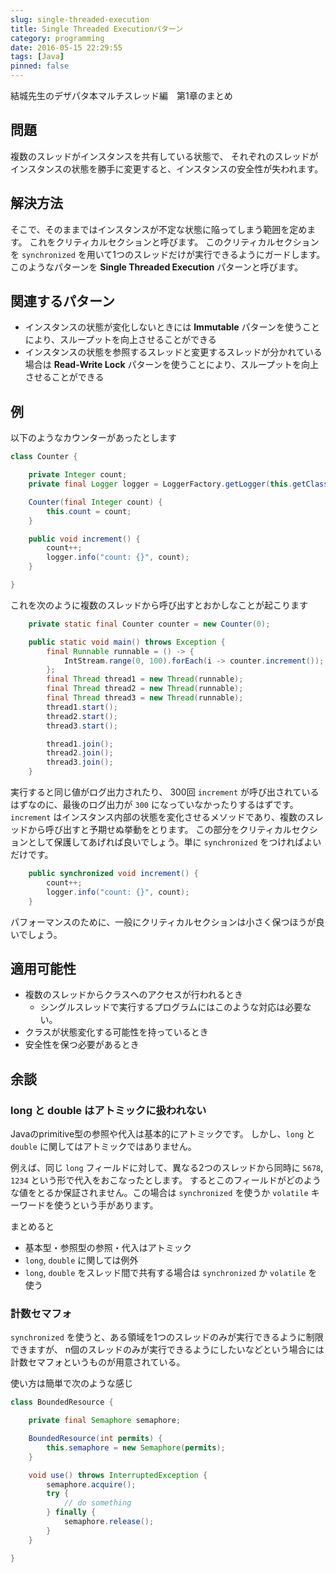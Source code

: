 ```yaml
---
slug: single-threaded-execution
title: Single Threaded Executionパターン
category: programming
date: 2016-05-15 22:29:55
tags: [Java]
pinned: false
---
```


結城先生のデザパタ本マルチスレッド編　第1章のまとめ

## 問題

複数のスレッドがインスタンスを共有している状態で、
それぞれのスレッドがインスタンスの状態を勝手に変更すると、インスタンスの安全性が失われます。

## 解決方法

そこで、そのままではインスタンスが不定な状態に陥ってしまう範囲を定めます。
これをクリティカルセクションと呼びます。
このクリティカルセクションを `synchronized` を用いて1つのスレッドだけが実行できるようにガードします。
このようなパターンを **Single Threaded Execution** パターンと呼びます。

## 関連するパターン

* インスタンスの状態が変化しないときには **Immutable** パターンを使うことにより、スループットを向上させることができる
* インスタンスの状態を参照するスレッドと変更するスレッドが分かれている場合は **Read-Write Lock** パターンを使うことにより、スループットを向上させることができる

## 例

以下のようなカウンターがあったとします

```java
class Counter {

    private Integer count;
    private final Logger logger = LoggerFactory.getLogger(this.getClass());

    Counter(final Integer count) {
        this.count = count;
    }

    public void increment() {
        count++;
        logger.info("count: {}", count);
    }

}
```

これを次のように複数のスレッドから呼び出すとおかしなことが起こります

```java
    private static final Counter counter = new Counter(0);

    public static void main() throws Exception {
        final Runnable runnable = () -> {
            IntStream.range(0, 100).forEach(i -> counter.increment());
        };
        final Thread thread1 = new Thread(runnable);
        final Thread thread2 = new Thread(runnable);
        final Thread thread3 = new Thread(runnable);
        thread1.start();
        thread2.start();
        thread3.start();

        thread1.join();
        thread2.join();
        thread3.join();
    }
```

実行すると同じ値がログ出力されたり、
300回 `increment` が呼び出されているはずなのに、最後のログ出力が `300` になっていなかったりするはずです。
`increment` はインスタンス内部の状態を変化させるメソッドであり、複数のスレッドから呼び出すと予期せぬ挙動をとります。
この部分をクリティカルセクションとして保護してあげれば良いでしょう。単に `synchronized` をつければよいだけです。

```java
    public synchronized void increment() {
        count++;
        logger.info("count: {}", count);
    }
```

パフォーマンスのために、一般にクリティカルセクションは小さく保つほうが良いでしょう。

## 適用可能性 

* 複数のスレッドからクラスへのアクセスが行われるとき
  * シングルスレッドで実行するプログラムにはこのような対応は必要ない。
* クラスが状態変化する可能性を持っているとき
* 安全性を保つ必要があるとき

## 余談
### long と double はアトミックに扱われない

Javaのprimitive型の参照や代入は基本的にアトミックです。
しかし、`long` と `double` に関してはアトミックではありません。

例えば、同じ `long` フィールドに対して、異なる2つのスレッドから同時に `5678`, `1234` という形で代入をおこなったとします。
するとこのフィールドがどのような値をとるか保証されません。この場合は `synchronized` を使うか `volatile` キーワードを使うという手があります。

まとめると

* 基本型・参照型の参照・代入はアトミック
* `long`, `double` に関しては例外
* `long`, `double` をスレッド間で共有する場合は `synchronized` か `volatile` を使う

### 計数セマフォ

`synchronized` を使うと、ある領域を1つのスレッドのみが実行できるように制限できますが、
n個のスレッドのみが実行できるようにしたいなどという場合には計数セマフォというものが用意されている。

使い方は簡単で次のような感じ

```java
class BoundedResource {

    private final Semaphore semaphore;

    BoundedResource(int permits) {
        this.semaphore = new Semaphore(permits);
    }

    void use() throws InterruptedException {
        semaphore.acquire();
        try {
            // do something
        } finally {
            semaphore.release();
        }
    }

}
```
